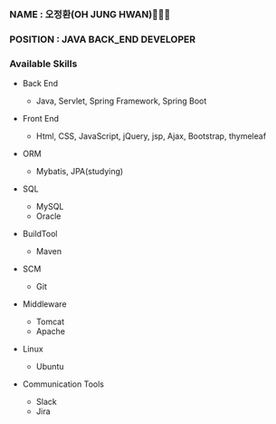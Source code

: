 ### NAME : 오정환(OH JUNG HWAN)🧑🏻‍💻
### POSITION : JAVA BACK_END DEVELOPER

### Available Skills
  - Back End
    - Java, Servlet, Spring Framework, Spring Boot
  
  - Front End
    - Html, CSS, JavaScript, jQuery, jsp, Ajax, Bootstrap, thymeleaf

  - ORM
    - Mybatis, JPA(studying)

  - SQL
    - MySQL
    - Oracle

  - BuildTool
    - Maven

  - SCM
    - Git

  - Middleware
    - Tomcat
    - Apache

  - Linux
    - Ubuntu

  - Communication Tools
    - Slack
    - Jira
    
